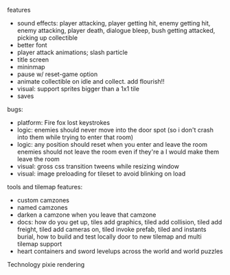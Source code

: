 features
- sound effects: player attacking, player getting hit, enemy getting hit, enemy attacking, player death, dialogue bleep, bush getting attacked, picking up collectible
- better font
- player attack animations; slash particle
- title screen
- mininmap
- pause w/ reset-game option
- animate collectible on idle and collect. add flourish!!
- visual: support sprites bigger than a 1x1 tile
- saves

bugs:
- platform: Fire fox lost keystrokes
- logic: enemies should never move into the door spot (so i don't crash into them while trying to enter that room)
- logic: any position should reset when you enter and leave the room enemies should not leave the room even if they're a I would make them leave the room
- visual: gross css transition tweens while resizing window
- visual: image preloading for tileset to avoid blinking on load

tools and tilemap features:
- custom camzones
- named camzones
- darken a camzone when you leave that camzone
- docs: how do you get up, tiles add graphics, tiled add collision, tiled add freight, tiled add cameras on, tiled invoke prefab, tiled and instants burial, how to build and test locally
door to new tilemap and multi tilemap support
- heart containers and sword levelups across the world and world puzzles





Technology pixie rendering
